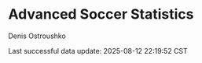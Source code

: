 # Advanced Soccer Statistics
Denis Ostroushko

<!-- gfm -->

Last successful data update: 2025-08-12 22:19:52 CST
